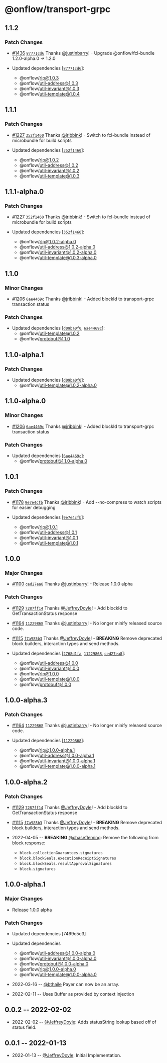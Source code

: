 # @onflow/transport-grpc

## 1.1.2

### Patch Changes

- [#1436](https://github.com/onflow/fcl-js/pull/1436) [`87771cd6`](https://github.com/onflow/fcl-js/commit/87771cd6db2cea13787502522a292e75ce43c4f0) Thanks [@justinbarry](https://github.com/justinbarry)! - Upgrade @onflow/fcl-bundle 1.2.0-alpha.0 -> 1.2.0

- Updated dependencies [[`87771cd6`](https://github.com/onflow/fcl-js/commit/87771cd6db2cea13787502522a292e75ce43c4f0)]:
  - @onflow/rlp@1.0.3
  - @onflow/util-address@1.0.3
  - @onflow/util-invariant@1.0.3
  - @onflow/util-template@1.0.4

## 1.1.1

### Patch Changes

- [#1227](https://github.com/onflow/fcl-js/pull/1227) [`352f1460`](https://github.com/onflow/fcl-js/commit/352f1460a2f34d228a74fa4bbc6fcf6e68a968b6) Thanks [@jribbink](https://github.com/jribbink)! - Switch to fcl-bundle instead of microbundle for build scripts

- Updated dependencies [[`352f1460`](https://github.com/onflow/fcl-js/commit/352f1460a2f34d228a74fa4bbc6fcf6e68a968b6)]:
  - @onflow/rlp@1.0.2
  - @onflow/util-address@1.0.2
  - @onflow/util-invariant@1.0.2
  - @onflow/util-template@1.0.3

## 1.1.1-alpha.0

### Patch Changes

- [#1227](https://github.com/onflow/fcl-js/pull/1227) [`352f1460`](https://github.com/onflow/fcl-js/commit/352f1460a2f34d228a74fa4bbc6fcf6e68a968b6) Thanks [@jribbink](https://github.com/jribbink)! - Switch to fcl-bundle instead of microbundle for build scripts

- Updated dependencies [[`352f1460`](https://github.com/onflow/fcl-js/commit/352f1460a2f34d228a74fa4bbc6fcf6e68a968b6)]:
  - @onflow/rlp@1.0.2-alpha.0
  - @onflow/util-address@1.0.2-alpha.0
  - @onflow/util-invariant@1.0.2-alpha.0
  - @onflow/util-template@1.0.3-alpha.0

## 1.1.0

### Minor Changes

- [#1206](https://github.com/onflow/fcl-js/pull/1206) [`6ae4469c`](https://github.com/onflow/fcl-js/commit/6ae4469cdaa9590ef110ed1c0ec6928d9ac09845) Thanks [@jribbink](https://github.com/jribbink)! - Added blockId to transport-grpc transaction status

### Patch Changes

- Updated dependencies [[`d09ba0f0`](https://github.com/onflow/fcl-js/commit/d09ba0f00f53f93feb351a3da5e821eada6287f0), [`6ae4469c`](https://github.com/onflow/fcl-js/commit/6ae4469cdaa9590ef110ed1c0ec6928d9ac09845)]:
  - @onflow/util-template@1.0.2
  - @onflow/protobuf@1.1.0

## 1.1.0-alpha.1

### Patch Changes

- Updated dependencies [[`d09ba0f0`](https://github.com/onflow/fcl-js/commit/d09ba0f00f53f93feb351a3da5e821eada6287f0)]:
  - @onflow/util-template@1.0.2-alpha.0

## 1.1.0-alpha.0

### Minor Changes

- [#1206](https://github.com/onflow/fcl-js/pull/1206) [`6ae4469c`](https://github.com/onflow/fcl-js/commit/6ae4469cdaa9590ef110ed1c0ec6928d9ac09845) Thanks [@jribbink](https://github.com/jribbink)! - Added blockId to transport-grpc transaction status

### Patch Changes

- Updated dependencies [[`6ae4469c`](https://github.com/onflow/fcl-js/commit/6ae4469cdaa9590ef110ed1c0ec6928d9ac09845)]:
  - @onflow/protobuf@1.1.0-alpha.0

## 1.0.1

### Patch Changes

- [#1178](https://github.com/onflow/fcl-js/pull/1178) [`9e7e4cfb`](https://github.com/onflow/fcl-js/commit/9e7e4cfbc026765019653b0e891e63a2d789ceb4) Thanks [@jribbink](https://github.com/jribbink)! - Add --no-compress to watch scripts for easier debugging

- Updated dependencies [[`9e7e4cfb`](https://github.com/onflow/fcl-js/commit/9e7e4cfbc026765019653b0e891e63a2d789ceb4)]:
  - @onflow/rlp@1.0.1
  - @onflow/util-address@1.0.1
  - @onflow/util-invariant@1.0.1
  - @onflow/util-template@1.0.1

## 1.0.0

### Major Changes

- [#1100](https://github.com/onflow/fcl-js/pull/1100) [`ced27ea8`](https://github.com/onflow/fcl-js/commit/ced27ea855988f02f1312c7b732aa107a410c854) Thanks [@justinbarry](https://github.com/justinbarry)! - Release 1.0.0 alpha

### Patch Changes

- [#1129](https://github.com/onflow/fcl-js/pull/1129) [`7287ff14`](https://github.com/onflow/fcl-js/commit/7287ff14d20e19270ff345cd8b274ad5c8509eb7) Thanks [@JeffreyDoyle](https://github.com/JeffreyDoyle)! - Add blockId to GetTransactionStatus response

* [#1164](https://github.com/onflow/fcl-js/pull/1164) [`11229868`](https://github.com/onflow/fcl-js/commit/11229868cf916d204901f8bb3f76ee234e9152a8) Thanks [@justinbarry](https://github.com/justinbarry)! - No longer minify released source code.

- [#1115](https://github.com/onflow/fcl-js/pull/1115) [`f7a985b3`](https://github.com/onflow/fcl-js/commit/f7a985b3cb64ed80c7354f97177ae7ef006530fe) Thanks [@JeffreyDoyle](https://github.com/JeffreyDoyle)! - **BREAKING** Remove deprecated block builders, interaction types and send methods.

- Updated dependencies [[`2768d1fa`](https://github.com/onflow/fcl-js/commit/2768d1fac5c74f7fc81cd0810fb7f30b68f8ab6d), [`11229868`](https://github.com/onflow/fcl-js/commit/11229868cf916d204901f8bb3f76ee234e9152a8), [`ced27ea8`](https://github.com/onflow/fcl-js/commit/ced27ea855988f02f1312c7b732aa107a410c854)]:
  - @onflow/util-address@1.0.0
  - @onflow/util-invariant@1.0.0
  - @onflow/rlp@1.0.0
  - @onflow/util-template@1.0.0
  - @onflow/protobuf@1.0.0

## 1.0.0-alpha.3

### Patch Changes

- [#1164](https://github.com/onflow/fcl-js/pull/1164) [`11229868`](https://github.com/onflow/fcl-js/commit/11229868cf916d204901f8bb3f76ee234e9152a8) Thanks [@justinbarry](https://github.com/justinbarry)! - No longer minify released source code.

- Updated dependencies [[`11229868`](https://github.com/onflow/fcl-js/commit/11229868cf916d204901f8bb3f76ee234e9152a8)]:
  - @onflow/rlp@1.0.0-alpha.1
  - @onflow/util-address@1.0.0-alpha.1
  - @onflow/util-invariant@1.0.0-alpha.1
  - @onflow/util-template@1.0.0-alpha.1

## 1.0.0-alpha.2

### Patch Changes

- [#1129](https://github.com/onflow/fcl-js/pull/1129) [`7287ff14`](https://github.com/onflow/fcl-js/commit/7287ff14d20e19270ff345cd8b274ad5c8509eb7) Thanks [@JeffreyDoyle](https://github.com/JeffreyDoyle)! - Add blockId to GetTransactionStatus response

* [#1115](https://github.com/onflow/fcl-js/pull/1115) [`f7a985b3`](https://github.com/onflow/fcl-js/commit/f7a985b3cb64ed80c7354f97177ae7ef006530fe) Thanks [@JeffreyDoyle](https://github.com/JeffreyDoyle)! - **BREAKING** Remove deprecated block builders, interaction types and send methods.

* 2022-04-05 -- **BREAKING** [@chasefleming](https://github.com/chasefleming): Remove the following from block response:

  - `block.collectionGuarantees.signatures`
  - `block.blockSeals.executionReceiptSignatures`
  - `block.blockSeals.resultApprovalSignatures`
  - `block.signatures`

## 1.0.0-alpha.1

### Major Changes

- Release 1.0.0 alpha

### Patch Changes

- Updated dependencies [7469c5c3]
- Updated dependencies

  - @onflow/util-address@1.0.0-alpha.0
  - @onflow/util-invariant@1.0.0-alpha.0
  - @onflow/protobuf@1.0.0-alpha.0
  - @onflow/rlp@1.0.0-alpha.0
  - @onflow/util-template@1.0.0-alpha.0

- 2022-03-16 -- [@bthaile](https://github.com/bthaile) Payer can now be an array.
- 2022-02-11 -- Uses Buffer as provided by context injection

## 0.0.2 -- 2022-02-02

- 2022-02-02 -- [@JeffreyDoyle](https://github.com/JeffreyDoyle): Adds statusString lookup based off of status field.

## 0.0.1 -- 2022-01-13

- 2022-01-13 -- [@JeffreyDoyle](https://github.com/JeffreyDoyle): Initial Implementation.
